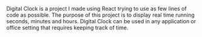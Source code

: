 Digital Clock is a project I made using React trying to use as few lines of code as possible. 
The purpose of this project is to display real time running seconds, minutes and hours. 
Digital Clock can be used in any application or office setting that requires keeping track of time. 